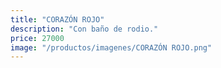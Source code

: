 ```yaml
---
title: "CORAZÓN ROJO"
description: "Con baño de rodio."
price: 27000
image: "/productos/imagenes/CORAZÓN ROJO.png"
---
```


